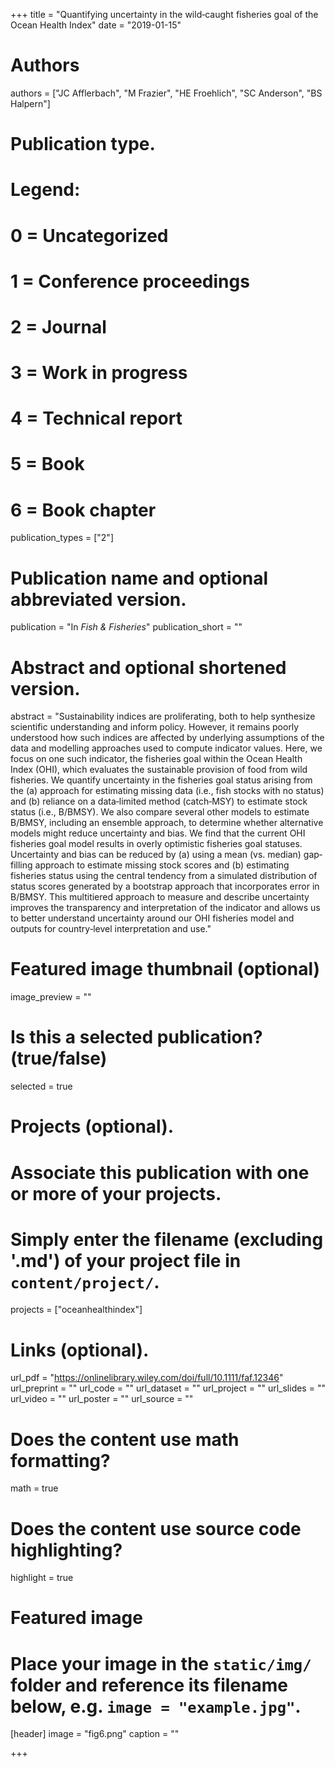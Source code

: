 +++
title = "Quantifying uncertainty in the wild‐caught fisheries goal of the Ocean Health Index"
date = "2019-01-15"

# Authors
authors = ["JC Afflerbach", "M Frazier", "HE Froehlich", "SC Anderson", "BS Halpern"]

# Publication type.
# Legend:
# 0 = Uncategorized
# 1 = Conference proceedings
# 2 = Journal
# 3 = Work in progress
# 4 = Technical report
# 5 = Book
# 6 = Book chapter
publication_types = ["2"]

# Publication name and optional abbreviated version.
publication = "In *Fish & Fisheries*"
publication_short = ""

# Abstract and optional shortened version.
abstract = "Sustainability indices are proliferating, both to help synthesize scientific understanding and inform policy. However, it remains poorly understood how such indices are affected by underlying assumptions of the data and modelling approaches used to compute indicator values. Here, we focus on one such indicator, the fisheries goal within the Ocean Health Index (OHI), which evaluates the sustainable provision of food from wild fisheries. We quantify uncertainty in the fisheries goal status arising from the (a) approach for estimating missing data (i.e., fish stocks with no status) and (b) reliance on a data‐limited method (catch‐MSY) to estimate stock status (i.e., B/BMSY). We also compare several other models to estimate B/BMSY, including an ensemble approach, to determine whether alternative models might reduce uncertainty and bias. We find that the current OHI fisheries goal model results in overly optimistic fisheries goal statuses. Uncertainty and bias can be reduced by (a) using a mean (vs. median) gap‐filling approach to estimate missing stock scores and (b) estimating fisheries status using the central tendency from a simulated distribution of status scores generated by a bootstrap approach that incorporates error in B/BMSY. This multitiered approach to measure and describe uncertainty improves the transparency and interpretation of the indicator and allows us to better understand uncertainty around our OHI fisheries model and outputs for country‐level interpretation and use."

# Featured image thumbnail (optional)
image_preview = ""

# Is this a selected publication? (true/false)
selected = true

# Projects (optional).
#   Associate this publication with one or more of your projects.
#   Simply enter the filename (excluding '.md') of your project file in `content/project/`.
projects = ["oceanhealthindex"]

# Links (optional).
url_pdf = "https://onlinelibrary.wiley.com/doi/full/10.1111/faf.12346"
url_preprint = ""
url_code = ""
url_dataset = ""
url_project = ""
url_slides = ""
url_video = ""
url_poster = ""
url_source = ""

# Does the content use math formatting?
math = true

# Does the content use source code highlighting?
highlight = true

# Featured image
# Place your image in the `static/img/` folder and reference its filename below, e.g. `image = "example.jpg"`.
[header]
image = "fig6.png"
caption = ""

+++
